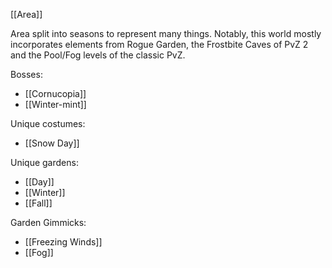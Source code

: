 [[Area]]

Area split into seasons to represent many things. Notably, this world mostly incorporates elements from Rogue Garden, the Frostbite Caves of PvZ 2 and the Pool/Fog levels of the classic PvZ.

Bosses:
- [[Cornucopia]]
- [[Winter-mint]]

Unique costumes:
- [[Snow Day]]

Unique gardens:
- [[Day]]
- [[Winter]]
- [[Fall]]

Garden Gimmicks:
- [[Freezing Winds]]
- [[Fog]]
